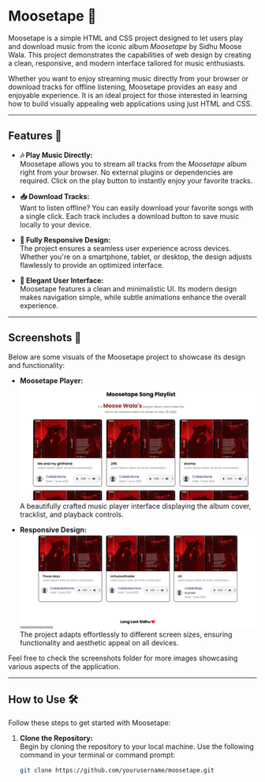 # Moosetape 🎵

Moosetape is a simple HTML and CSS project designed to let users play and download music from the iconic album *Moosetape* by Sidhu Moose Wala. This project demonstrates the capabilities of web design by creating a clean, responsive, and modern interface tailored for music enthusiasts.

Whether you want to enjoy streaming music directly from your browser or download tracks for offline listening, Moosetape provides an easy and enjoyable experience. It is an ideal project for those interested in learning how to build visually appealing web applications using just HTML and CSS.

---

## Features 🚀

- **🎶 Play Music Directly:**  
  Moosetape allows you to stream all tracks from the *Moosetape* album right from your browser. No external plugins or dependencies are required. Click on the play button to instantly enjoy your favorite tracks.

- **📥 Download Tracks:**  
  Want to listen offline? You can easily download your favorite songs with a single click. Each track includes a download button to save music locally to your device.

- **📱 Fully Responsive Design:**  
  The project ensures a seamless user experience across devices. Whether you're on a smartphone, tablet, or desktop, the design adjusts flawlessly to provide an optimized interface.

- **🎨 Elegant User Interface:**  
  Moosetape features a clean and minimalistic UI. Its modern design makes navigation simple, while subtle animations enhance the overall experience.

---

## Screenshots 📸

Below are some visuals of the Moosetape project to showcase its design and functionality:

- **Moosetape Player:**  
  ![Moosetape Player](https://github.com/HarshJajaniya/moosetape/blob/main/Screenshot%202025-01-10%20202130.png)  
  A beautifully crafted music player interface displaying the album cover, tracklist, and playback controls.

- **Responsive Design:**  
  ![Responsive Design](https://github.com/HarshJajaniya/moosetape/blob/main/Screenshot%202025-01-10%20202200.png)  
  The project adapts effortlessly to different screen sizes, ensuring functionality and aesthetic appeal on all devices.

Feel free to check the screenshots folder for more images showcasing various aspects of the application.

---

## How to Use 🛠️

Follow these steps to get started with Moosetape:

1. **Clone the Repository:**  
   Begin by cloning the repository to your local machine. Use the following command in your terminal or command prompt:
   ```bash
   git clone https://github.com/yourusername/moosetape.git
